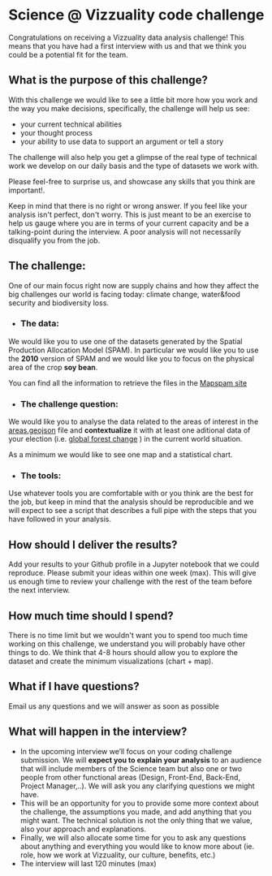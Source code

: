 # Science @ Vizzuality code challenge

Congratulations on receiving a Vizzuality data analysis challenge! This means that you have had a first interview with us and that we think you could be a potential fit for the team.

## What is the purpose of this challenge?
With this challenge we would like to see a little bit more how you work and the way you make decisions, specifically, the challenge will help us see:

* your current technical abilities
* your thought process
* your ability to use data to support an argument or tell a story

The challenge will also help you get a glimpse of the real type of technical work we develop on our daily basis and the type of datasets we work with.

Please feel-free to surprise us, and showcase any skills that you think are important!.

Keep in mind that there is no right or wrong answer. If you feel like your analysis isn't perfect, don't worry. This is just
meant to be an exercise to help us gauge where you are in terms of your current capacity
and be a talking-point during the interview. A poor analysis will not necessarily
disqualify you from the job.

## The challenge:

One of our main focus right now are supply chains and how they affect the big challenges our world is facing today: climate change, water&food security and biodiversity loss.

* ### **The data:**
We would like you to use one of the datasets generated by the Spatial Production Allocation Model (SPAM). In particular we would like you to use the **2010** version of SPAM and we would like you to focus on the physical area of the crop **soy bean**.

You can find all the information to retrieve the files in the [Mapspam site](https://www.mapspam.info/data/)

* ### **The challenge question:**
We would like you to analyse the data related to the areas of interest in the [areas.geojson](./areas.geojson) file and **contextualize** it with at least one aditional data of your election (i.e. [global forest change](https://glad.earthengine.app/view/global-forest-change#dl=1;old=off;bl=off;lon=20;lat=10;zoom=3) ) in the current world situation.

As a minimum we would like to see one map and a statistical chart.

* ### **The tools:**
Use whatever tools you are comfortable with or you think are the best for the job, but keep in mind that the analysis should be reproducible and we will expect to see a script that describes a full pipe with the steps that you have followed in your analysis.

## How should I deliver the results?
Add your results to your Github profile in a Jupyter notebook that we could reproduce. Please submit your ideas within one week (max). This will give us enough time to review your challenge with the rest of the team before the next interview.

## How much time should I spend?
There is no time limit but we wouldn't want you to spend too much time working on this challenge, we understand you will probably have other things to do. We think that 4-8 hours should allow you to explore the dataset and create the minimum visualizations (chart + map). 
## What if I have questions?
Email us any questions and we will answer as soon as possible

## What will happen in the interview?
* In the upcoming interview we’ll focus on your coding challenge submission. We will **expect you to explain your analysis** to an audience that will include members of the Science team but also one or two people from other functional areas (Design, Front-End, Back-End, Project Manager,..). We will ask you any clarifying questions we might have.
* This will be an opportunity for you to provide some more context about the challenge, the assumptions you made, and add anything that you might want. The technical solution is not the only thing that we value, also your approach and explanations. 
* Finally, we will also allocate some time for you to ask any questions about anything and everything you would like to know more about (ie. role, how we work at Vizzuality, our culture, benefits, etc.)
* The interview will last 120 minutes (max)
